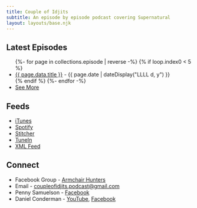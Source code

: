 ```yaml
---
title: Couple of Idjits
subtitle: An episode by episode podcast covering Supernatural
layout: layouts/base.njk
---
```


## Latest Episodes
<ul class="listing">
{%- for page in collections.episode | reverse -%}
  {% if loop.index0 < 5 %}
  <li>
    <a href="{{ page.url }}">{{ page.data.title }}</a> -
    <time datetime="{{ page.date }}">{{ page.date | dateDisplay("LLLL d, y") }}</time>
  </li>
  {% endif %}
{%- endfor -%}
  <li>
    <a href="/episodes">See More</a>
  </li>
</ul>

## Feeds

- [iTunes](https://podcasts.apple.com/us/podcast/couple-of-idjits/id1527541590)
- [Spotify](https://open.spotify.com/show/6Ul9RlsGJhn9DrPJLejToE)
- [Stitcher](https://www.stitcher.com/podcast/couple-of-idjits)
- [TuneIn](https://tunein.com/podcasts/Media--Entertainment-Podcasts/Couple-of-Idjits-p1357572/)
- [XML Feed](http://cast.rocks/hosting/27557/feeds/CAURZ.xml)

## Connect

- Facebook Group - [Armchair Hunters](https://www.facebook.com/groups/437248500580788/)
- Email - [coupleofidjits.podcast@gmail.com](mailto:coupleofidjits.podcast@gmail.com)
- Penny Samuelson - [Facebook](https://www.facebook.com/penny.samuelsonconderman)
- Daniel Conderman - [YouTube](https://www.youtube.com/danconderman), [Facebook](https://www.facebook.com/conderman)

<style>
  body > div > ul:nth-child(5){
    columns: 2;
    -webkit-columns: 2;
    -moz-columns: 2;  
  }
</style>